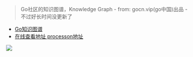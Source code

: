 > Go社区的知识图谱，Knowledge Graph - from: gocn.vip(go中国)出品 - 不过好长时间没更新了

- [Go知识图谱](https://github.com/gocn/knowledge)
- [在线查看地址 processon地址](https://www.processon.com/view/link/5a9ba4c8e4b0a9d22eb3bdf0)



![](../images/golang-Knowledge-Graph.png)
